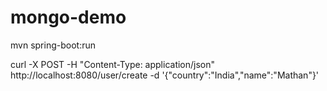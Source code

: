 # mongo-demo

mvn spring-boot:run



curl -X POST  -H "Content-Type: application/json" http://localhost:8080/user/create -d '{"country":"India","name":"Mathan"}'
